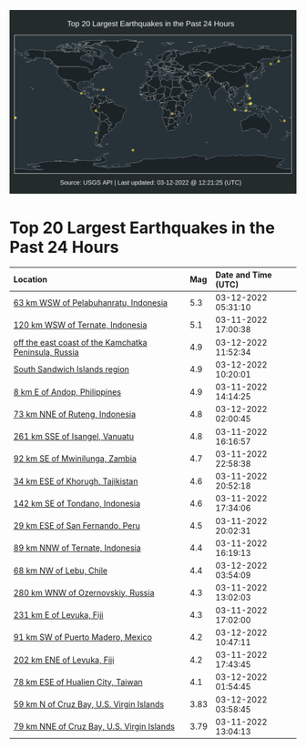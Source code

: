 ![Map](./map.png)

# Top 20 Largest Earthquakes in the Past 24 Hours

| Location | Mag | Date and Time (UTC) |
|:---|:---|:---|
| [63 km WSW of Pelabuhanratu, Indonesia](https://earthquake.usgs.gov/earthquakes/eventpage/us6000h3ys) | 5.3 | 03-12-2022 05:31:10 |
| [120 km WSW of Ternate, Indonesia](https://earthquake.usgs.gov/earthquakes/eventpage/us6000h3ux) | 5.1 | 03-11-2022 17:00:38 |
| [off the east coast of the Kamchatka Peninsula, Russia](https://earthquake.usgs.gov/earthquakes/eventpage/us6000h407) | 4.9 | 03-12-2022 11:52:34 |
| [South Sandwich Islands region](https://earthquake.usgs.gov/earthquakes/eventpage/us6000h3zw) | 4.9 | 03-12-2022 10:20:01 |
| [8 km E of Andop, Philippines](https://earthquake.usgs.gov/earthquakes/eventpage/us6000h3sn) | 4.9 | 03-11-2022 14:14:25 |
| [73 km NNE of Ruteng, Indonesia](https://earthquake.usgs.gov/earthquakes/eventpage/us6000h3xy) | 4.8 | 03-12-2022 02:00:45 |
| [261 km SSE of Isangel, Vanuatu](https://earthquake.usgs.gov/earthquakes/eventpage/us6000h3ts) | 4.8 | 03-11-2022 16:16:57 |
| [92 km SE of Mwinilunga, Zambia](https://earthquake.usgs.gov/earthquakes/eventpage/us6000h3xd) | 4.7 | 03-11-2022 22:58:38 |
| [34 km ESE of Khorugh, Tajikistan](https://earthquake.usgs.gov/earthquakes/eventpage/us6000h3wf) | 4.6 | 03-11-2022 20:52:18 |
| [142 km SE of Tondano, Indonesia](https://earthquake.usgs.gov/earthquakes/eventpage/us6000h3v6) | 4.6 | 03-11-2022 17:34:06 |
| [29 km ESE of San Fernando, Peru](https://earthquake.usgs.gov/earthquakes/eventpage/us6000h3vw) | 4.5 | 03-11-2022 20:02:31 |
| [89 km NNW of Ternate, Indonesia](https://earthquake.usgs.gov/earthquakes/eventpage/us6000h3tt) | 4.4 | 03-11-2022 16:19:13 |
| [68 km NW of Lebu, Chile](https://earthquake.usgs.gov/earthquakes/eventpage/us6000h3yc) | 4.4 | 03-12-2022 03:54:09 |
| [280 km WNW of Ozernovskiy, Russia](https://earthquake.usgs.gov/earthquakes/eventpage/us6000h3si) | 4.3 | 03-11-2022 13:02:03 |
| [231 km E of Levuka, Fiji](https://earthquake.usgs.gov/earthquakes/eventpage/us6000h3uy) | 4.3 | 03-11-2022 17:02:00 |
| [91 km SW of Puerto Madero, Mexico](https://earthquake.usgs.gov/earthquakes/eventpage/us6000h404) | 4.2 | 03-12-2022 10:47:11 |
| [202 km ENE of Levuka, Fiji](https://earthquake.usgs.gov/earthquakes/eventpage/us6000h3vc) | 4.2 | 03-11-2022 17:43:45 |
| [78 km ESE of Hualien City, Taiwan](https://earthquake.usgs.gov/earthquakes/eventpage/us6000h3xx) | 4.1 | 03-12-2022 01:54:45 |
| [59 km N of Cruz Bay, U.S. Virgin Islands](https://earthquake.usgs.gov/earthquakes/eventpage/pr2022071000) | 3.83 | 03-12-2022 03:58:45 |
| [79 km NNE of Cruz Bay, U.S. Virgin Islands](https://earthquake.usgs.gov/earthquakes/eventpage/pr2022070003) | 3.79 | 03-11-2022 13:04:13 |
